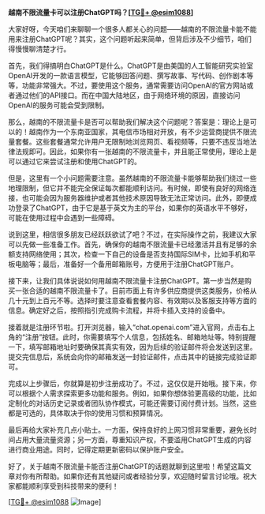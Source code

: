 **越南不限流量卡可以注册ChatGPT吗？[[TG💪+ @esim1088](https://t.me/s/esim1088)]**

大家好呀，今天咱们来聊聊一个很多人都关心的问题——越南的不限流量卡能不能用来注册ChatGPT呢？其实，这个问题听起来简单，但背后涉及不少细节，咱们得慢慢聊清楚才行。

首先，我们得搞明白ChatGPT是什么。ChatGPT是由美国的人工智能研究实验室OpenAI开发的一款语言模型，它能够回答问题、撰写故事、写代码、创作剧本等等，功能非常强大。不过，要使用这个服务，通常需要访问OpenAI的官方网站或者通过他们的API接口。而在中国大陆地区，由于网络环境的原因，直接访问OpenAI的服务可能会受到限制。

那么，越南的不限流量卡是否可以帮助我们解决这个问题呢？答案是：理论上是可以的！越南作为一个东南亚国家，其电信市场相对开放，有不少运营商提供不限流量套餐。这些套餐通常允许用户无限制地浏览网页、看视频等，只要不违反当地法律法规即可。因此，如果你有一张越南的不限流量卡，并且能正常使用，理论上是可以通过它来尝试注册和使用ChatGPT的。

但是，这里有一个小问题需要注意。虽然越南的不限流量卡能够帮助我们绕过一些地理限制，但它并不能完全保证每次都能顺利访问。有时候，即使有良好的网络连接，也可能会因为服务器维护或者其他技术原因导致无法正常访问。此外，即便成功登录了ChatGPT，由于它是基于英文为主的平台，如果你的英语水平不够好，可能在使用过程中会遇到一些障碍。

说到这里，相信很多朋友已经跃跃欲试了吧？不过，在实际操作之前，我建议大家可以先做一些准备工作。首先，确保你的越南不限流量卡已经激活并且有足够的余额支持网络使用；其次，检查一下自己的设备是否支持国际SIM卡，比如手机和平板电脑等；最后，准备好一个备用邮箱账号，方便用于注册ChatGPT账户。

接下来，让我们具体说说如何用越南不限流量卡注册ChatGPT。第一步当然是购买一张合适的越南不限流量卡了。目前市面上有许多供应商提供这类服务，价格从几十元到上百元不等。选择时要注意查看套餐内容、有效期以及客服支持等方面的信息。确定好之后，按照指引完成购卡流程，并将卡插入支持的设备中。

接着就是注册环节啦。打开浏览器，输入“chat.openai.com”进入官网，点击右上角的“注册”按钮。此时，你需要填写个人信息，包括姓名、邮箱地址等。特别提醒一下，填写邮箱地址时要确保其真实有效，因为后续的验证邮件将会发送到这里。提交完信息后，系统会向你的邮箱发送一封验证邮件，点击其中的链接完成验证即可。

完成以上步骤后，你就算是初步注册成功了。不过，这仅仅是开始哦。接下来，你可以根据个人需求探索更多功能和服务。例如，如果你想体验更高级的功能，比如定制化的对话历史记录或者团队协作模式，可能还需要订阅付费计划。当然，这些都是可选的，具体取决于你的使用习惯和预算情况。

最后再给大家补充几点小贴士。一方面，保持良好的上网习惯非常重要，避免长时间占用大量流量资源；另一方面，尊重知识产权，不要滥用ChatGPT生成的内容进行商业用途。同时，记得定期更新密码以保护账户安全。

好了，关于越南不限流量卡能否注册ChatGPT的话题就聊到这里啦！希望这篇文章对你有所帮助。如果你还有其他疑问或者经验分享，欢迎随时留言讨论哦。祝大家都能顺利享受到科技带来的便利！

[[TG💪+ @esim1088](https://t.me/s/esim1088) ![Image](https://i.postimg.cc/4NQfJmqS/Snipaste-2025-05-13-00-14-12.png)]